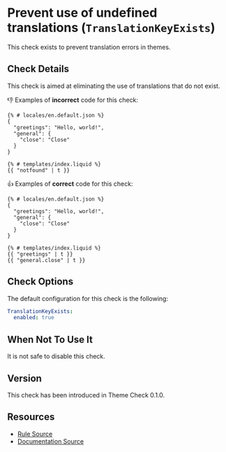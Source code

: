 # Prevent use of undefined translations (`TranslationKeyExists`)

This check exists to prevent translation errors in themes.

## Check Details

This check is aimed at eliminating the use of translations that do not exist.

:-1: Examples of **incorrect** code for this check:

```liquid
{% # locales/en.default.json %}
{
  "greetings": "Hello, world!",
  "general": {
    "close": "Close"
  }
}

{% # templates/index.liquid %}
{{ "notfound" | t }}
```

:+1: Examples of **correct** code for this check:

```liquid
{% # locales/en.default.json %}
{
  "greetings": "Hello, world!",
  "general": {
    "close": "Close"
  }
}

{% # templates/index.liquid %}
{{ "greetings" | t }}
{{ "general.close" | t }}
```

## Check Options

The default configuration for this check is the following:

```yaml
TranslationKeyExists:
  enabled: true
```

## When Not To Use It

It is not safe to disable this check.

## Version

This check has been introduced in Theme Check 0.1.0.

## Resources

- [Rule Source][codesource]
- [Documentation Source][docsource]

[codesource]: /lib/platformos_check/checks/translation_key_exists.rb
[docsource]: /docs/checks/translation_key_exists.md
